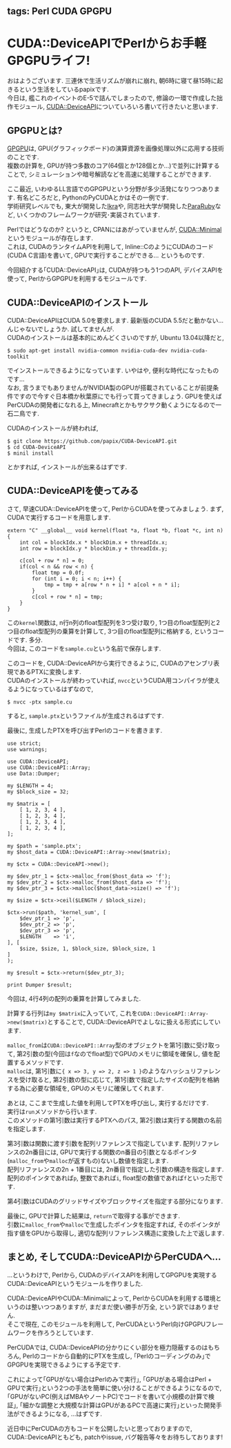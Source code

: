 tags: Perl CUDA GPGPU
---
# CUDA::DeviceAPIでPerlからお手軽GPGPUライフ!

おはようございます. 三連休で生活リズムが崩れに崩れ, 朝6時に寝て昼15時に起きるという生活をしているpapixです.  
今日は, 艦これのイベントのE-5で詰んでしまったので, 修論の一環で作成した拙作モジュール, [CUDA::DeviceAPI](https://github.com/papix/CUDA-DeviceAPI)についていろいろ書いて行きたいと思います.

## GPGPUとは?

[GPGPU](http://ja.wikipedia.org/wiki/GPGPU)は, GPU(グラフィックボード)の演算資源を画像処理以外に応用する技術のことです.  
複数の計算を, GPUが持つ多数のコア(64個とか128個とか...)で並列に計算することで, シミュレーションや暗号解読などを高速に処理することができます.

ここ最近, いわゆるLL言語でのGPGPUという分野が多少活発になりつつあります. 有名どころだと, PythonのPyCUDAとかはその一例です.  
学術研究レベルでも, 東大が開発した[Ikra](http://www.graco.c.u-tokyo.ac.jp/ppp/index.php?Projects%2FRubyGPU)や, 同志社大学が開発した[ParaRuby](http://mikilab.doshisha.ac.jp/research/graduate_thesis/2011/nakamura/rnakamura.pdf)など, いくつかのフレームワークが研究･実装されています.

Perlではどうなのか? というと, CPANにはあがっていませんが, [CUDA::Minimal](https://github.com/run4flat/perl-CUDA-Minimal)というモジュールが存在します.  
これは, CUDAのランタイムAPIを利用して, Inline::CのようにCUDAのコード(CUDA C言語)を書いて, GPUで実行することができる... というものです.

今回紹介する｢CUDA::DeviceAPI｣は, CUDAが持つもう1つのAPI, デバイスAPIを使って, PerlからGPGPUを利用するモジュールです.

## CUDA::DeviceAPIのインストール

CUDA::DeviceAPIはCUDA 5.0を要求します. 最新版のCUDA 5.5だと動かない... んじゃないでしょうか. 試してませんが.  
CUDAのインストールは基本的にめんどくさいのですが, Ubuntu 13.04以降だと, 

    $ sudo apt-get install nvidia-common nvidia-cuda-dev nvidia-cuda-toolkit

でインストールできるようになっています. いやはや, 便利な時代になったものです...  
なお, 言うまでもありませんがNVIDIA製のGPUが搭載されていることが前提条件ですので今すぐ日本橋か秋葉原にでも行って買ってきましょう. GPUを使えばPerCUDAの開発者になれる上, Minecraftとかもサクサク動くようになるので一石二鳥です.

CUDAのインストールが終われば, 

    $ git clone https://github.com/papix/CUDA-DeviceAPI.git
    $ cd CUDA-DeviceAPI
    $ minil install

とかすれば, インストールが出来るはずです.

## CUDA::DeviceAPIを使ってみる

さて, 早速CUDA::DeviceAPIを使って, PerlからCUDAを使ってみましょう.
まず, CUDAで実行するコードを用意します.

    extern "C" __global__ void kernel(float *a, float *b, float *c, int n)
    {
        int col = blockIdx.x * blockDim.x + threadIdx.x;
        int row = blockIdx.y * blockDim.y + threadIdx.y;
    
        c[col + row * n] = 0;
        if(col < n && row < n) {
            float tmp = 0.0f;
            for (int i = 0; i < n; i++) {
                tmp = tmp + a[row * n + i] * a[col + n * i];
            }
            c[col + row * n] = tmp;
        }
    }

この`kernel`関数は, n行n列のfloat型配列を3つ受け取り, 1つ目のfloat型配列と2つ目のfloat型配列の乗算を計算して, 3つ目のfloat型配列に格納する, というコードです. 多分.  
今回は, このコードを`sample.cu`という名前で保存します.

このコードを, CUDA::DeviceAPIから実行できるように, CUDAのアセンブリ表現であるPTXに変換します.  
CUDAのインストールが終わっていれば, `nvcc`というCUDA用コンパイラが使えるようになっているはずなので,

    $ nvcc -ptx sample.cu

すると, `sample.ptx`というファイルが生成されるはずです.

最後に, 生成したPTXを呼び出すPerlのコードを書きます.

    use strict;
    use warnings;
    
    use CUDA::DeviceAPI;
    use CUDA::DeviceAPI::Array;
    use Data::Dumper;
    
    my $LENGTH = 4;
    my $block_size = 32;
    
    my $matrix = [
        [ 1, 2, 3, 4 ],
        [ 1, 2, 3, 4 ],
        [ 1, 2, 3, 4 ],
        [ 1, 2, 3, 4 ],
    ];
    
    my $path = 'sample.ptx';
    my $host_data = CUDA::DeviceAPI::Array->new($matrix);
    
    my $ctx = CUDA::DeviceAPI->new();
    
    my $dev_ptr_1 = $ctx->malloc_from($host_data => 'f');
    my $dev_ptr_2 = $ctx->malloc_from($host_data => 'f');
    my $dev_ptr_3 = $ctx->malloc($host_data->size() => 'f');
    
    my $size = $ctx->ceil($LENGTH / $block_size);
    
    $ctx->run($path, 'kernel_sum', [
        $dev_ptr_1 => 'p',
        $dev_ptr_2 => 'p',
        $dev_ptr_3 => 'p',
        $LENGTH    => 'i',
    ], [
        $size, $size, 1, $block_size, $block_size, 1
    ]
    );
    
    my $result = $ctx->return($dev_ptr_3);
    
    print Dumper $result;

今回は, 4行4列の配列の乗算を計算してみました.  

計算する行列は`my $matrix`に入っていて, これを`CUDA::DeviceAPI::Array->new($matrix)`とすることで, CUDA::DeviceAPIでよしなに扱える形式にしています.

`malloc_from`は`CUDA::DeviceAPI::Array`型のオブジェクトを第1引数に受け取って, 第2引数の型(今回は`f`なのでfloat型)でGPUのメモリに領域を確保し, 値を配置するメソッドです.  
`malloc`は, 第1引数に`{ x => 3, y => 2, z => 1 }`のようなハッシュリファレンスを受け取ると, 第2引数の型に応じて, 第1引数で指定したサイズの配列を格納する為に必要な領域を, GPUのメモリに確保してくれます.

あとは, ここまで生成した値を利用してPTXを呼び出し, 実行するだけです.  
実行は`run`メソッドから行います.  
このメソッドの第1引数は実行するPTXへのパス, 第2引数は実行する関数の名前を指定します.  

第3引数は関数に渡す引数を配列リファレンスで指定しています.
配列リファレンスの2n番目には, GPUで実行する関数のn番目の引数となるポインタ(`malloc_from`や`malloc`が返すもの)ないし数値を指定します.   
配列リファレンスの2n + 1番目には, 2n番目で指定した引数の構造を指定します. 配列のポインタであれば`p`, 整数であれば`i`, float型の数値であれば`f`といった形です.

第4引数はCUDAのグリッドサイズやブロックサイズを指定する部分になります.

最後に, GPUで計算した結果は, `return`で取得する事ができます.  
引数に`malloc_from`や`malloc`で生成したポインタを指定すれば, そのポインタが指す値をGPUから取得し, 適切な配列リファレンス構造に変換した上で返します.

## まとめ, そしてCUDA::DeviceAPIからPerCUDAへ...

...というわけで, Perlから, CUDAのデバイスAPIを利用してGPGPUを実現するCUDA::DeviceAPIというモジュールを作りました.

CUDA::DeviceAPIやCUDA::Minimalによって, PerlからCUDAを利用する環境というのは整いつつありますが, まだまだ使い勝手が万全, という訳ではありません.  
そこで現在, このモジュールを利用して, PerCUDAというPerl向けGPGPUフレームワークを作ろうとしています.  

PerCUDAでは, CUDA::DeviceAPIの分かりにくい部分を極力隠蔽するのはもちろん, Perlのコードから自動的にPTXを生成し, ｢Perlのコーディングのみ｣でGPGPUを実現できるようにする予定です.  

これによって｢GPUがない場合はPerlのみで実行｣, ｢GPUがある場合はPerl + GPUで実行｣という2つの手法を簡単に使い分けることができるようになるので, ｢GPUがないPC(例えばMBAやノートPC)でコードを書いて小規模の計算で検証｣, ｢細かな調整と大規模な計算はGPUがあるPCで高速に実行｣といった開発手法ができるようになる, ...はずです.

近日中にPerCUDAの方もコードを公開したいと思っておりますので, CUDA::DeviceAPIともども, patchやissue, バグ報告等々をお待ちしております!
